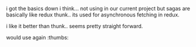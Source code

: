 i got the basics down i think... not using in our current project but sagas are basically like redux thunk.. its used for asynchronous fetching in redux.

i like it better than thunk.. seems pretty straight forward.

would use again :thumbs:
